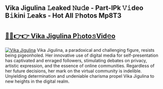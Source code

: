 ## Vika Jigulina 𝙻eaked 𝙽u𝚍e - Part-lPk 𝚅𝚒deo B𝚒kini 𝙻eaks - Hot All 𝙿hotos Mp8T3

# <h2><a href="http://ld1ofj.urlbe.top/?page=Vika+Jigulina">🔗🔗👉👉 Vika Jigulina P𝚑oto𝚜Vid𝚎o</a></h2>

[![Vika Jigulina](https://i.imgur.com/eBuTRDB.gif)](http://ld1ofj.urlbe.top/?page=Vika+Jigulina)
Vika Jigulina, a paradoxical and challenging figure, resists being pigeonholed. Her innovative use of digital media for self-presentation has captivated and enraged followers, stimulating debates on privacy, artistic expression, and the essence of online communities. Regardless of her future decisions, her mark on the virtual community is indelible. Unyielding determination and undeniable charisma propel Vika Jigulina to new heights in the digital realm.
